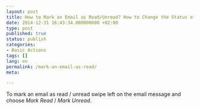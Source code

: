 ```yaml
---
layout: post
title: How to Mark an Email as Read/Unread? How to Change the Status of the Message?
date: 2014-12-31 16:43:34.000000000 +02:00
type: post
published: true
status: publish
categories:
- Basic Actions
tags: []
lang: en
permalink: /mark-an-email-as-read/
meta:

---
```

To mark an email as read / unread swipe left on the email message and choose *Mark Read* / *Mark Unread*.